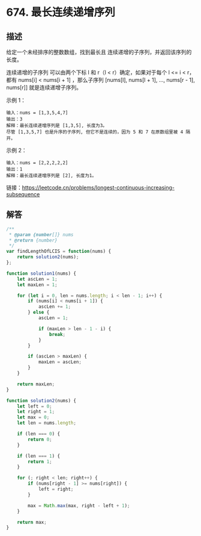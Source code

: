 # 674. 最长连续递增序列

## 描述

给定一个未经排序的整数数组，找到最长且 连续递增的子序列，并返回该序列的长度。

连续递增的子序列 可以由两个下标 l 和 r（l < r）确定，如果对于每个 l <= i < r，都有 nums[i] < nums[i + 1] ，那么子序列 [nums[l], nums[l + 1], ..., nums[r - 1], nums[r]] 就是连续递增子序列。


示例 1：

```text
输入：nums = [1,3,5,4,7]
输出：3
解释：最长连续递增序列是 [1,3,5], 长度为3。
尽管 [1,3,5,7] 也是升序的子序列, 但它不是连续的，因为 5 和 7 在原数组里被 4 隔开。 
```

示例 2：

```text
输入：nums = [2,2,2,2,2]
输出：1
解释：最长连续递增序列是 [2], 长度为1。
```

链接：https://leetcode.cn/problems/longest-continuous-increasing-subsequence

## 解答

```javascript
/**
 * @param {number[]} nums
 * @return {number}
 */
var findLengthOfLCIS = function(nums) {
    return solution2(nums);
};

function solution1(nums) {
    let ascLen = 1;
    let maxLen = 1;

    for (let i = 0, len = nums.length; i < len - 1; i++) {
        if (nums[i] < nums[i + 1]) {
            ascLen += 1;
        } else {
            ascLen = 1;

            if (maxLen > len - 1 - i) {
                break;
            }
        }

        if (ascLen > maxLen) {
            maxLen = ascLen;
        }
    }

    return maxLen;
}

function solution2(nums) {
    let left = 0;
    let right = 1;
    let max = 0;
    let len = nums.length;

    if (len === 0) {
        return 0;
    }

    if (len === 1) {
        return 1;
    }

    for (; right < len; right++) {
        if (nums[right - 1] >= nums[right]) {
            left = right;
        }

        max = Math.max(max, right - left + 1);
    }

    return max;
}
```